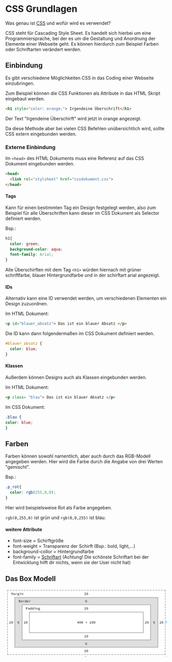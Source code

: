 # CSS Grundlagen

Was genau ist [CSS](https://de.wikipedia.org/wiki/Cascading_Style_Sheets) und wofür wird es verwendet? 

CSS steht für Cascading Style Sheet. Es handelt sich hierbei um eine Programmiersprache, bei der es um die Gestaltung und Anordnung der Elemente einer Webseite geht. Es können hierdurch zum Beispiel Farben oder Schriftarten verändert werden.

## Einbindung
Es gibt verschiedene Möglichkeiten CSS in das Coding einer Webseite einzubringen. 

Zum Beispiel können die CSS Funktionen als Attribute in das HTML Skript eingebaut werden. 
```html
<h1 style="color: orange;"> Irgendeine Überschrift</h1>
```
Der Text "Irgendeine Überschirft" wird jetzt in orange angezeigt.


Da diese Methode aber bei vielen CSS Befehlen unübersichtlich wird, sollte CSS extern eingebunden werden.

### Externe Einbindung
Im `<head>` des HTML Dokuments muss eine Referenz auf das CSS Dokument eingebunden werden.
```html
<head>
  <link rel="stylsheet" href="cssdokument.css">
</head>
```
#### Tags
Kann für einen bestimmten Tag ein Design festgelegt werden, also zum Beispiel für alle Überschriften kann dieser im CSS Dokument als Selector definiert werden.

Bsp.: 
```css
h1{
  color: green;
  background-color: aqua;
  font-family: Arial;
}
```

Alle Überschirften mit dem Tag `<h1>` würden hiernach mit grüner schriftfarbe, blauer Hintergrundfarbe und in der schirftart arial angezeigt. 

#### IDs
Alternativ kann eine ID verwendet werden, um verschiedenen Elementen ein Design zuzuordnen. 

Im HTML Dokument:
```html
<p id="blauer_absatz"> Das ist ein blauer Absatz </p>
```
Die ID kann dann folgendermaßen im CSS Dokument definiert werden.

```css
#blauer_absatz {
  color: blue;
}
```

#### Klassen
Außerdem können Designs auch als Klassen eingebunden werden. 

Im HTML Dokument:
```html
<p class= "blau"> Das ist ein blauer Absatz </p>
```

Im CSS Dokument:

```css
.blau {
color: blue;
}
```

## Farben

Farben können sowohl namentlich, aber auch durch das RGB-Modell angegeben werden. 
Hier wird die Farbe durch die Angabe von drei Werten "gemischt".

Bsp.: 
```css
.p_rot{
  color: rgb(255,0,0);
}
```

Hier wird beispielsweise Rot als Farbe angegeben.

`rgb(0,255,0)` ist grün und `rgb(0,0,255)` ist blau. 

#### weitere Attribute

- font-size = Schirftgröße
- font-weight = Transparenz der Schirft (Bsp.: bold, light,...)
- background-collor = Hintergrundfarbe
- font-family = [Schriftart](https://en.wikipedia.org/wiki/List_of_typefaces_included_with_Microsoft_Windows) (Achtung! Die schönste Schriftart bei der Entwicklung hilft dir nichts, wenn sie der User nicht hat) 

## Das Box Modell

![](boxmodell.png)





